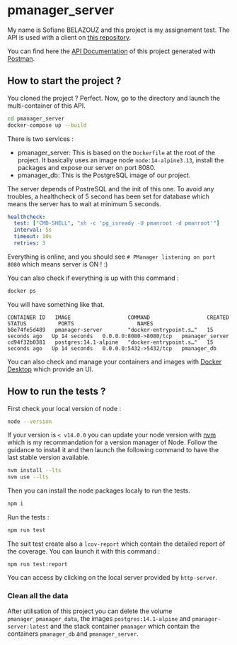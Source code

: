 # pmanager_server

My name is Sofiane BELAZOUZ and this project is my assignement test.
The API is used with a client on [this repository](https://github.com/Raven0uss/pmanager_client).

You can find here the [API Documentation](https://documenter.getpostman.com/view/25903745/2s93CLstxx) of this project generated with [Postman](https://www.postman.com/).

## How to start the project ?

You cloned the project ? Perfect. Now, go to the directory and launch the multi-container of this API.

```bash
cd pmanager_server
docker-compose up --build
```

There is two services :

- pmanager_server: This is based on the `Dockerfile` at the root of the project. It basically uses an image node `node:14-alpine3.13`, install the packages and expose our server on port 8080.
- pmanager_db: This is the PostgreSQL image of our project.

The server depends of PostreSQL and the init of this one. To avoid any troubles, a healthcheck of 5 second has been set for database which means the server has to wait at minimum 5 seconds.

```yaml
healthcheck:
  test: ["CMD-SHELL", "sh -c 'pg_isready -U pmanroot -d pmanroot'"]
  interval: 5s
  timeout: 10s
  retries: 3
```

Everything is online, and you should see `# PManager listening on port 8080` which means server is ON ! :)

You can also check if everything is up with this command :

```bash
docker ps
```

You will have something like that.

```
CONTAINER ID   IMAGE                  COMMAND                  CREATED          STATUS          PORTS                    NAMES
b8e74fe5d489   pmanager-server        "docker-entrypoint.s…"   15 seconds ago   Up 14 seconds   0.0.0.0:8080->8080/tcp   pmanager_server
cd94f32b0381   postgres:14.1-alpine   "docker-entrypoint.s…"   15 seconds ago   Up 14 seconds   0.0.0.0:5432->5432/tcp   pmanager_db
```

You can also check and manage your containers and images with [Docker Desktop](https://www.docker.com/products/docker-desktop/) which provide an UI.

## How to run the tests ?

First check your local version of node :

```bash
node --version
```

If your version is `< v14.0.0` you can update your node version with [nvm](https://github.com/nvm-sh/nvm) which is my recommandation for a version manager of Node. Follow the guidance to install it and then launch the following command to have the last stable version available.

```bash
nvm install --lts
nvm use --lts
```

Then you can install the node packages localy to run the tests.

```bash
npm i
```

Run the tests :

```bash
npm run test
```

The suit test create also a `lcov-report` which contain the detailed report of the coverage. You can launch it with this command :

```
npm run test:report
```

You can access by clicking on the local server provided by `http-server`.

### Clean all the data

After utilisation of this project you can delete the volume `pmanager_pmanager_data`, the images `postgres:14.1-alpine` and `pmanager-server:latest` and the stack container `pmanager` which contain the containers `pmanager_db` and `pmanager_server`.
